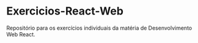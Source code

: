 # Exercicios-React-Web
Repositório para os exercícios individuais da matéria de Desenvolvimento Web React.
